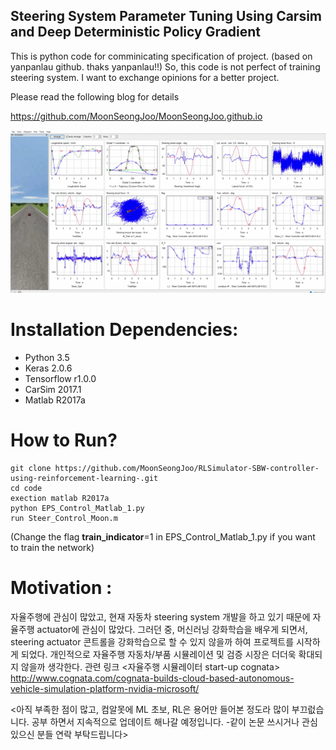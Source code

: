 ## Steering System Parameter Tuning Using Carsim and Deep Deterministic Policy Gradient

This is python code for comminicating specification of project. (based on yanpanlau github. thaks yanpanlau!!)
So, this code is not perfect of training steering system.
I want to exchange opinions for a better project.

Please read the following blog for details

https://github.com/MoonSeongJoo/MoonSeongJoo.github.io

![](SteeringController1.gif)

# Installation Dependencies:

* Python 3.5
* Keras 2.0.6
* Tensorflow r1.0.0
* CarSim 2017.1
* Matlab R2017a

# How to Run?

```
git clone https://github.com/MoonSeongJoo/RLSimulator-SBW-controller-using-reinforcement-learning-.git
cd code
exection matlab R2017a
python EPS_Control_Matlab_1.py 
run Steer_Control_Moon.m
```

(Change the flag **train_indicator**=1 in EPS_Control_Matlab_1.py if you want to train the network)

# Motivation :
 자율주행에 관심이 많았고, 현재 자동차 steering system 개발을 하고 있기 때문에 자율주행 actuator에 관심이 많았다.
 그러던 중, 머신러닝 강화학습을 배우게 되면서, steering actuator 콘트롤을 강화학습으로 할 수 있지 않을까 하여 
 프로젝트를 시작하게 되었다. 개인적으로 자율주행 자동차/부품 시뮬레이션 및 검증 시장은 더더욱 확대되지 않을까 생각한다.
 관련 링크 <자율주행 시뮬레이터 start-up cognata>
 http://www.cognata.com/cognata-builds-cloud-based-autonomous-vehicle-simulation-platform-nvidia-microsoft/

 <아직 부족한 점이 많고, 컴알못에 ML 초보, RL은 용어만 들어본 정도라 많이 부끄럾습니다. 공부 하면서 지속적으로 업데이트 해나갈 예정입니다. -같이 논문 쓰시거나 관심 있으신 분들 연락 부탁드립니다>
 